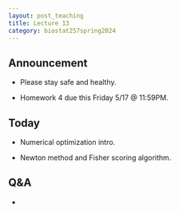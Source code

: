 ```yaml
---
layout: post_teaching
title: Lecture 13
category: biostat257spring2024
---
```


## Announcement

* Please stay safe and healthy.

* Homework 4 due this Friday 5/17 @ 11:59PM.

## Today

* Numerical optimization intro.

* Newton method and Fisher scoring algorithm.

## Q&A

* 

